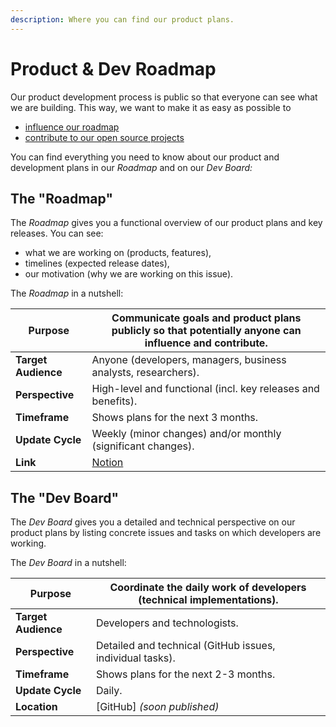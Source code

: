 ```yaml
---
description: Where you can find our product plans.
---
```


# Product & Dev Roadmap

Our product development process is public so that everyone can see what we are building. This way, we want to make it as easy as possible to

* [influence our roadmap](https://github.com/walt-id/.github/discussions/2)
* [contribute to our open source projects](broken-reference/)

You can find everything you need to know about our product and development plans in our _Roadmap_ and on our _Dev Board:_

## The "Roadmap"

The _Roadmap_ gives you a functional overview of our product plans and key releases. You can see:

* what we are working on (products, features),
* timelines (expected release dates),
* our motivation (why we are working on this issue).

The _Roadmap_ in a nutshell:

| **Purpose**         | Communicate goals and product plans publicly so that potentially anyone can influence and contribute. |
| ------------------- | ----------------------------------------------------------------------------------------------------- |
| **Target Audience** | Anyone (developers, managers, business analysts, researchers).                                        |
| **Perspective**     | High-level and functional (incl. key releases and benefits).                                          |
| **Timeframe**       | Shows plans for the next 3 months.                                                                    |
| **Update Cycle**    | Weekly (minor changes) and/or monthly (significant changes).                                          |
| **Link**            | [Notion](https://www.notion.so/fcde1687baab42378b3047d4a22eeaca?v=1140dd17c17b4726a70cc1465d20866d)   |

## The "Dev Board"

The _Dev Board_ gives you a detailed and technical perspective on our product plans by listing concrete issues and tasks on which developers are working.

The _Dev Board_ in a nutshell:

| **Purpose**         | Coordinate the daily work of developers (technical implementations). |
| ------------------- | -------------------------------------------------------------------- |
| **Target Audience** | Developers and technologists.                                        |
| **Perspective**     | Detailed and technical (GitHub issues, individual tasks).            |
| **Timeframe**       | Shows plans for the next 2-3 months.                                 |
| **Update Cycle**    | Daily.                                                               |
| **Location**        | \[GitHub] _(soon published)_                                         |
